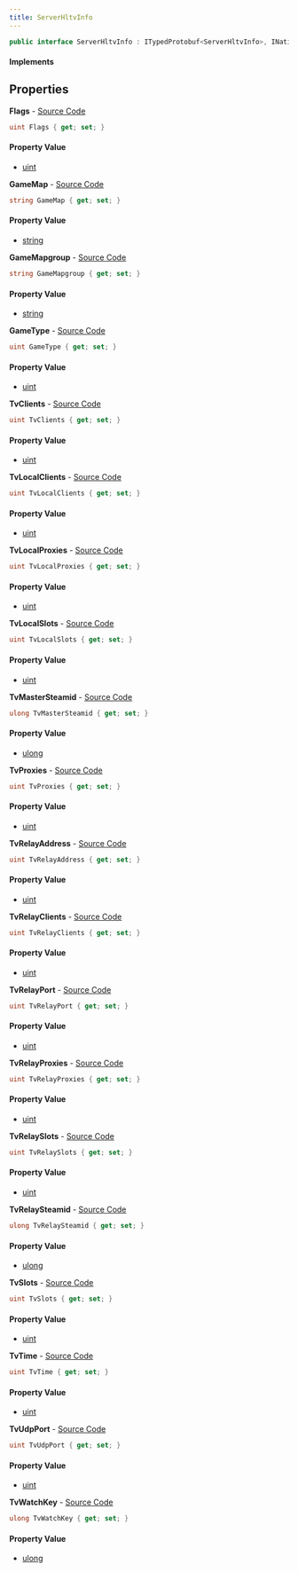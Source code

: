 ```yaml
---
title: ServerHltvInfo
---
```


```csharp
public interface ServerHltvInfo : ITypedProtobuf<ServerHltvInfo>, INativeHandle
```

#### Implements

## Properties

**Flags** - [Source Code](https://github.com/swiftly-solution/swiftlys2/blob/master/managed/src/SwiftlyS2.Generated/Protobufs/Interfaces/ServerHltvInfo.cs#L70)

```csharp
uint Flags { get; set; }
```

#### Property Value

- [uint](https://learn.microsoft.com/dotnet/api/system.uint32)

**GameMap** - [Source Code](https://github.com/swiftly-solution/swiftlys2/blob/master/managed/src/SwiftlyS2.Generated/Protobufs/Interfaces/ServerHltvInfo.cs#L37)

```csharp
string GameMap { get; set; }
```

#### Property Value

- [string](https://learn.microsoft.com/dotnet/api/system.string)

**GameMapgroup** - [Source Code](https://github.com/swiftly-solution/swiftlys2/blob/master/managed/src/SwiftlyS2.Generated/Protobufs/Interfaces/ServerHltvInfo.cs#L34)

```csharp
string GameMapgroup { get; set; }
```

#### Property Value

- [string](https://learn.microsoft.com/dotnet/api/system.string)

**GameType** - [Source Code](https://github.com/swiftly-solution/swiftlys2/blob/master/managed/src/SwiftlyS2.Generated/Protobufs/Interfaces/ServerHltvInfo.cs#L31)

```csharp
uint GameType { get; set; }
```

#### Property Value

- [uint](https://learn.microsoft.com/dotnet/api/system.uint32)

**TvClients** - [Source Code](https://github.com/swiftly-solution/swiftlys2/blob/master/managed/src/SwiftlyS2.Generated/Protobufs/Interfaces/ServerHltvInfo.cs#L22)

```csharp
uint TvClients { get; set; }
```

#### Property Value

- [uint](https://learn.microsoft.com/dotnet/api/system.uint32)

**TvLocalClients** - [Source Code](https://github.com/swiftly-solution/swiftlys2/blob/master/managed/src/SwiftlyS2.Generated/Protobufs/Interfaces/ServerHltvInfo.cs#L46)

```csharp
uint TvLocalClients { get; set; }
```

#### Property Value

- [uint](https://learn.microsoft.com/dotnet/api/system.uint32)

**TvLocalProxies** - [Source Code](https://github.com/swiftly-solution/swiftlys2/blob/master/managed/src/SwiftlyS2.Generated/Protobufs/Interfaces/ServerHltvInfo.cs#L49)

```csharp
uint TvLocalProxies { get; set; }
```

#### Property Value

- [uint](https://learn.microsoft.com/dotnet/api/system.uint32)

**TvLocalSlots** - [Source Code](https://github.com/swiftly-solution/swiftlys2/blob/master/managed/src/SwiftlyS2.Generated/Protobufs/Interfaces/ServerHltvInfo.cs#L43)

```csharp
uint TvLocalSlots { get; set; }
```

#### Property Value

- [uint](https://learn.microsoft.com/dotnet/api/system.uint32)

**TvMasterSteamid** - [Source Code](https://github.com/swiftly-solution/swiftlys2/blob/master/managed/src/SwiftlyS2.Generated/Protobufs/Interfaces/ServerHltvInfo.cs#L40)

```csharp
ulong TvMasterSteamid { get; set; }
```

#### Property Value

- [ulong](https://learn.microsoft.com/dotnet/api/system.uint64)

**TvProxies** - [Source Code](https://github.com/swiftly-solution/swiftlys2/blob/master/managed/src/SwiftlyS2.Generated/Protobufs/Interfaces/ServerHltvInfo.cs#L25)

```csharp
uint TvProxies { get; set; }
```

#### Property Value

- [uint](https://learn.microsoft.com/dotnet/api/system.uint32)

**TvRelayAddress** - [Source Code](https://github.com/swiftly-solution/swiftlys2/blob/master/managed/src/SwiftlyS2.Generated/Protobufs/Interfaces/ServerHltvInfo.cs#L61)

```csharp
uint TvRelayAddress { get; set; }
```

#### Property Value

- [uint](https://learn.microsoft.com/dotnet/api/system.uint32)

**TvRelayClients** - [Source Code](https://github.com/swiftly-solution/swiftlys2/blob/master/managed/src/SwiftlyS2.Generated/Protobufs/Interfaces/ServerHltvInfo.cs#L55)

```csharp
uint TvRelayClients { get; set; }
```

#### Property Value

- [uint](https://learn.microsoft.com/dotnet/api/system.uint32)

**TvRelayPort** - [Source Code](https://github.com/swiftly-solution/swiftlys2/blob/master/managed/src/SwiftlyS2.Generated/Protobufs/Interfaces/ServerHltvInfo.cs#L64)

```csharp
uint TvRelayPort { get; set; }
```

#### Property Value

- [uint](https://learn.microsoft.com/dotnet/api/system.uint32)

**TvRelayProxies** - [Source Code](https://github.com/swiftly-solution/swiftlys2/blob/master/managed/src/SwiftlyS2.Generated/Protobufs/Interfaces/ServerHltvInfo.cs#L58)

```csharp
uint TvRelayProxies { get; set; }
```

#### Property Value

- [uint](https://learn.microsoft.com/dotnet/api/system.uint32)

**TvRelaySlots** - [Source Code](https://github.com/swiftly-solution/swiftlys2/blob/master/managed/src/SwiftlyS2.Generated/Protobufs/Interfaces/ServerHltvInfo.cs#L52)

```csharp
uint TvRelaySlots { get; set; }
```

#### Property Value

- [uint](https://learn.microsoft.com/dotnet/api/system.uint32)

**TvRelaySteamid** - [Source Code](https://github.com/swiftly-solution/swiftlys2/blob/master/managed/src/SwiftlyS2.Generated/Protobufs/Interfaces/ServerHltvInfo.cs#L67)

```csharp
ulong TvRelaySteamid { get; set; }
```

#### Property Value

- [ulong](https://learn.microsoft.com/dotnet/api/system.uint64)

**TvSlots** - [Source Code](https://github.com/swiftly-solution/swiftlys2/blob/master/managed/src/SwiftlyS2.Generated/Protobufs/Interfaces/ServerHltvInfo.cs#L19)

```csharp
uint TvSlots { get; set; }
```

#### Property Value

- [uint](https://learn.microsoft.com/dotnet/api/system.uint32)

**TvTime** - [Source Code](https://github.com/swiftly-solution/swiftlys2/blob/master/managed/src/SwiftlyS2.Generated/Protobufs/Interfaces/ServerHltvInfo.cs#L28)

```csharp
uint TvTime { get; set; }
```

#### Property Value

- [uint](https://learn.microsoft.com/dotnet/api/system.uint32)

**TvUdpPort** - [Source Code](https://github.com/swiftly-solution/swiftlys2/blob/master/managed/src/SwiftlyS2.Generated/Protobufs/Interfaces/ServerHltvInfo.cs#L13)

```csharp
uint TvUdpPort { get; set; }
```

#### Property Value

- [uint](https://learn.microsoft.com/dotnet/api/system.uint32)

**TvWatchKey** - [Source Code](https://github.com/swiftly-solution/swiftlys2/blob/master/managed/src/SwiftlyS2.Generated/Protobufs/Interfaces/ServerHltvInfo.cs#L16)

```csharp
ulong TvWatchKey { get; set; }
```

#### Property Value

- [ulong](https://learn.microsoft.com/dotnet/api/system.uint64)

